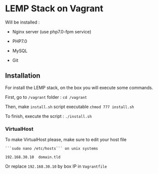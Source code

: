 # LEMP Stack on Vagrant

Will be installed :

* Nginx server (use php7.0-fpm service)

* PHP7.0

* MySQL

* Git


## Installation

For install the LEMP stack, on the box you will execute some commands.

First, go to ```/vagrant``` folder :
    ```cd /vagrant```

Then, make `install.sh` script executable
    ```chmod 777 install.sh```

To finish, execute the script :
    ```./install.sh```

### VirtualHost

To make VirtualHost please, make sure to edit your host file

    ```sudo nano /etc/hosts``` on unix systems

```192.168.30.10  domain.tld```

Or replace ```192.168.30.10``` by box IP in ```Vagrantfile```
